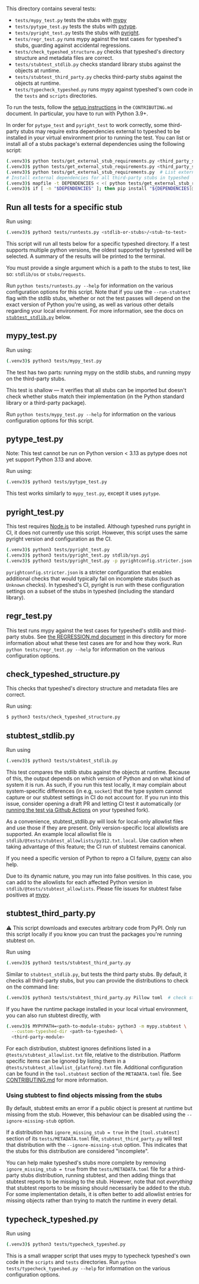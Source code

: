 This directory contains several tests:
- `tests/mypy_test.py`
tests the stubs with [mypy](https://github.com/python/mypy/)
- `tests/pytype_test.py` tests the stubs with
[pytype](https://github.com/google/pytype/).
- `tests/pyright_test.py` tests the stubs with
[pyright](https://github.com/microsoft/pyright).
- `tests/regr_test.py` runs mypy against the test cases for typeshed's
stubs, guarding against accidental regressions.
- `tests/check_typeshed_structure.py` checks that typeshed's directory
structure and metadata files are correct.
- `tests/stubtest_stdlib.py` checks standard library stubs against the
objects at runtime.
- `tests/stubtest_third_party.py` checks third-party stubs against the
objects at runtime.
- `tests/typecheck_typeshed.py` runs mypy against typeshed's own code
in the `tests` and `scripts` directories.

To run the tests, follow the [setup instructions](../CONTRIBUTING.md#preparing-the-environment)
in the `CONTRIBUTING.md` document. In particular, you have to run with Python 3.9+.

In order for `pytype_test` and `pyright_test` to work correctly, some third-party stubs
may require extra dependencies external to typeshed to be installed in your virtual environment
prior to running the test.
You can list or install all of a stubs package's external dependencies using the following script:
```bash
(.venv3)$ python tests/get_external_stub_requirements.py <third_party_stub>  # List external dependencies for <third_party_stub>
(.venv3)$ python tests/get_external_stub_requirements.py <third_party_stub1> <third_party_stub2>  # List external dependencies for <third_party_stub1> and <third_party_stub2>
(.venv3)$ python tests/get_external_stub_requirements.py  # List external dependencies for all third-party stubs in typeshed
# Install external dependencies for all third-party stubs in typeshed
(.venv3)$ mapfile -t DEPENDENCIES < <( python tests/get_external_stub_requirements.py )
(.venv3)$ if [ -n "$DEPENDENCIES" ]; then pip install "${DEPENDENCIES[@]}"; fi
```

## Run all tests for a specific stub

Run using:
```bash
(.venv3)$ python3 tests/runtests.py <stdlib-or-stubs>/<stub-to-test>
```

This script will run all tests below for a specific typeshed directory. If a
test supports multiple python versions, the oldest supported by typeshed will
be selected. A summary of the results will be printed to the terminal.

You must provide a single argument which is a path to the stubs to test, like
so: `stdlib/os` or `stubs/requests`.

Run `python tests/runtests.py --help` for information on the various configuration options
for this script. Note that if you use the `--run-stubtest` flag with the stdlib stubs,
whether or not the test passes will depend on the exact version of Python
you're using, as well as various other details regarding your local environment.
For more information, see the docs on [`stubtest_stdlib.py`](#stubtest_stdlibpy) below.

## mypy\_test.py

Run using:
```bash
(.venv3)$ python3 tests/mypy_test.py
```

The test has two parts: running mypy on the stdlib stubs,
and running mypy on the third-party stubs.

This test is shallow — it verifies that all stubs can be
imported but doesn't check whether stubs match their implementation
(in the Python standard library or a third-party package).

Run `python tests/mypy_test.py --help` for information on the various configuration options
for this script.

## pytype\_test.py

Note: This test cannot be run on Python version < 3.13 as pytype does not yet support
Python 3.13 and above.

Run using:
```bash
(.venv3)$ python3 tests/pytype_test.py
```

This test works similarly to `mypy_test.py`, except it uses `pytype`.

## pyright\_test.py

This test requires [Node.js](https://nodejs.org) to be installed. Although
typeshed runs pyright in CI, it does not currently use this script. However,
this script uses the same pyright version and configuration as the CI.
```bash
(.venv3)$ python3 tests/pyright_test.py                                # Check all files
(.venv3)$ python3 tests/pyright_test.py stdlib/sys.pyi                 # Check one file
(.venv3)$ python3 tests/pyright_test.py -p pyrightconfig.stricter.json # Check with the stricter config.
```

`pyrightconfig.stricter.json` is a stricter configuration that enables additional
checks that would typically fail on incomplete stubs (such as `Unknown` checks).
In typeshed's CI, pyright is run with these configuration settings on a subset of
the stubs in typeshed (including the standard library).

## regr\_test.py

This test runs mypy against the test cases for typeshed's stdlib and third-party
stubs. See [the REGRESSION.md document](./REGRESSION.md)
in this directory
for more information about what
these test cases are for and how they work. Run `python tests/regr_test.py --help`
for information on the various configuration options.

## check\_typeshed\_structure.py

This checks that typeshed's directory structure and metadata files are correct.

Run using:
```bash
$ python3 tests/check_typeshed_structure.py
```

## stubtest\_stdlib.py

Run using
```bash
(.venv3)$ python3 tests/stubtest_stdlib.py
```

This test compares the stdlib stubs against the objects at runtime. Because of
this, the output depends on which version of Python and on what kind of system
it is run.
As such, if you run this test locally, it may complain about system-specific
differences (in e.g, `socket`) that the type system cannot capture or our stubtest settings
in CI do not account for. If you run into this issue, consider opening a draft PR and letting CI
test it automatically (or
[running the test via Github Actions](https://docs.github.com/en/actions/managing-workflow-runs/manually-running-a-workflow#running-a-workflow)
on your typeshed fork).

As a convenience, stubtest\_stdlib.py will look for local-only allowlist files
and use those if they are present. Only version-specific local allowlists are supported.
An example local allowlist file is
`stdlib/@tests/stubtest_allowlists/py312.txt.local`. Use caution when taking advantage of this feature;
the CI run of stubtest remains canonical.

If you need a specific version of Python to repro a CI failure,
[pyenv](https://github.com/pyenv/pyenv) can also help.

Due to its dynamic nature, you may run into false positives. In this case, you
can add to the allowlists for each affected Python version in
`stdlib/@tests/stubtest_allowlists`. Please file issues for stubtest false positives
at [mypy](https://github.com/python/mypy/issues).

## stubtest\_third\_party.py

:warning: This script downloads and executes arbitrary code from PyPI. Only run
this script locally if you know you can trust the packages you're running
stubtest on.

Run using
```bash
(.venv3)$ python3 tests/stubtest_third_party.py
```

Similar to `stubtest_stdlib.py`, but tests the third party stubs. By default,
it checks all third-party stubs, but you can provide the distributions to
check on the command line:

```bash
(.venv3)$ python3 tests/stubtest_third_party.py Pillow toml  # check stubs/Pillow and stubs/toml
```

If you have the runtime package installed in your local virtual environment, you can also run stubtest
directly, with
```bash
(.venv3)$ MYPYPATH=<path-to-module-stubs> python3 -m mypy.stubtest \
  --custom-typeshed-dir <path-to-typeshed> \
  <third-party-module>
```

For each distribution, stubtest ignores definitions listed in a `@tests/stubtest_allowlist.txt` file,
relative to the distribution. Platform specific items can be ignored by listing them
in a `@tests/stubtest_allowlist_{platform}.txt` file. Additional configuration
can be found in the `tool.stubtest` section of the `METADATA.toml` file. See
[CONTRIBUTING.md](../CONTRIBUTING.md#the-metadatatoml-file) for more information.

### Using stubtest to find objects missing from the stubs

By default, stubtest emits an error if a public object is present at runtime
but missing from the stub. However, this behaviour can be disabled using the
`--ignore-missing-stub` option.

If a distribution has `ignore_missing_stub = true` in the `[tool.stubtest]` section of its
`tests/METADATA.toml` file, `stubtest_third_party.py` will test that distribution with the
`--ignore-missing-stub` option. This indicates that the stubs for this distribution are
considered "incomplete".

You can help make typeshed's stubs more complete by removing
`ignore_missing_stub = true` from the `tests/METADATA.toml` file for a
third-party stubs distribution, running stubtest, and then adding things that
stubtest reports to be missing to the stub. However, note that not *everything*
that stubtest reports to be missing should necessarily be added to the stub.
For some implementation details, it is often better to add allowlist entries
for missing objects rather than trying to match the runtime in every detail.

## typecheck\_typeshed.py

Run using
```bash
(.venv3)$ python3 tests/typecheck_typeshed.py
```

This is a small wrapper script that uses mypy to typecheck typeshed's own code in the
`scripts` and `tests` directories. Run `python tests/typecheck_typeshed.py --help` for
information on the various configuration options.
